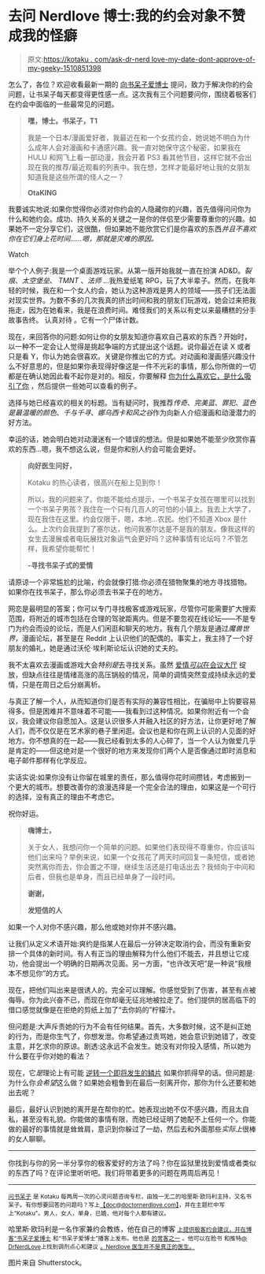 # 去问 Nerdlove 博士:我的约会对象不赞成我的怪癖

> 原文:[https://kotaku . com/ask-dr-nerd love-my-date-dont-approve-of-my-geeky-1510851398](https://kotaku.com/ask-dr-nerdlove-my-date-doesnt-approve-of-my-geeky-1510851398)

怎么了，各位？欢迎收看最新一期的 [向书呆子爱博士](http://kotaku.com/tag/ask-dr-nerdlove) 提问，致力于解决你的约会问题，让书呆子每天都变得更性感一点。这次我有三个问题要问你，围绕着极客们在约会中面临的一些最常见的问题。

> **嘿，博士。书呆子，T1**
> 
> 我是一个日本/漫画爱好者，我最近在和一个女孩约会，她说她不明白为什么成年人会对漫画和卡通感兴趣。我一直对她保守这个秘密，如果我在 HULU 和网飞上看一部动漫，我会开着 PS3 看其他节目，这样它就不会出现在我的推荐/最近观看的列表中。我在想，怎样才能最好地让我的女朋友知道我是这些所谓的怪人之一？
> 
> **OtaKING**

我要诚实地说:如果你觉得你必须对你约会的人隐藏你的兴趣，首先值得问问你为什么和她约会。成功、持久关系的关键之一是你的伴侣至少需要尊重你的兴趣。如果她不一定分享它们，这很酷，但如果她不能欣赏它们是你喜欢的东西*并且不喜欢你在它们身上花时间……嗯，那就是灾难的原因。*

Watch

举个个人例子:我是一个桌面游戏玩家。从第一版开始我就一直在扮演 AD&D。*裂痕*、*太空堡垒*、 *TMNT* 、*法师* …我热爱纸笔 RPG，玩了大半辈子。然而，在我年轻的时候，我在和一个女人约会，她认为这种游戏是男人的领域——孩子们无法面对现实世界。为数不多的几次我真的挤出时间和我的朋友们玩游戏，她会过来把我拖走，因为在她看来，我是在浪费时间。难怪我们的关系以有史以来最糟糕的分手故事告终。
认真对待
。它有一个尸体计数。

现在，来回答你的问题:如何让你的女朋友知道你喜欢自己喜欢的东西？开始时，以一种不一定会让人觉得是挑起争端的方式提出这个话题。说你最近在读 X 或者只是看 Y，你认为她会很喜欢。关键是你推出它的方式。对动画和漫画感兴趣没什么不好意思的，但是如果你表现得好像这是一件不光彩的事情，那么你所做的一切都是在确认她因此看不起你是对的。相反，你要解释 [你为什么喜欢它，是什么吸引了你](http://www.doctornerdlove.com/2012/06/talking-geeky-interest/) ，然后提供一些她可以查看的例子。

选择与她已经喜欢的相关的标题。当有疑问时，我推荐*传奇*、*完美蓝*、*罪犯*、*蓝色是最温暖的颜色*、*千与千寻*、*娜乌西卡和风之谷*作为向新人介绍漫画和动漫潜力的好方法。

幸运的话，她会明白她对动漫迷有一个错误的想法。但是如果她不能至少欣赏你喜欢的东西...嗯，我不想这么说，但是你和别人约会可能会更好。

> **向好医生问好，**
> 
> Kotaku 的热心读者，很高兴在船上见到你！
> 
> 所以，我的问题来了。你能不能给点提示，一个书呆子女孩在哪里可以找到一个书呆子男孩？我住在一个只有几百人的可怕的小镇上。我去上大学了，现在我住在这里。约会仅限于，嗯，本地...农民。他们不知道 Xbox 是什么。上次约会我提到了塞尔达，他问我塞尔达是不是我的朋友。像我这样的女生去漫展或者电玩展找对象运气会更好吗？这种事情有论坛吗？不管怎样，我希望你能帮忙！
> 
> **-寻找书呆子式的爱情**

请原谅一个非常尴尬的比喻，约会就像打猎:你必须在猎物聚集的地方寻找猎物。如果你在找书呆子，那么你必须去书呆子在的地方。

网恋是最明显的答案；你可以专门寻找极客或游戏玩家，尽管你可能需要扩大搜索范围，将附近的城市包括在合理的驾驶距离内。但是不要忽视在线论坛——不是专门为约会而设的论坛，而是人们闲逛和聊天的地方。我有几个朋友是通过*魔兽世界*，漫画论坛，甚至是在 Reddit 上认识他们的配偶的。事实上，我主持了一个好朋友的婚礼，她是通过沃伦·埃利斯论坛认识她的丈夫的。

我不太喜欢去漫画或游戏大会*特别是*去寻找关系。虽然 [爱情*可以*在会议大厅](http://www.doctornerdlove.com/2012/03/finding-love-con-guide) 绽放，但缺点往往是情绪高涨的高压锅般的情况，简单的调情突然变成持续永远的爱情，只是在周日之后分崩离析。

与真正了解一个人，从而知道你们是否有实际的兼容性相比，在骗局中上钩要容易得多。但是困难并不意味着不可能——我看到过这种情况。如果你附近有一个会议，我会建议你自愿加入。这是认识很多人并融入社区的好方法，让你更好地了解人们，而不仅仅是在艺术家的巷子里闲逛。会议也是和你在网上认识的人见面的好地方。你不想真的在一起——我已经看到太多的人心碎了，当一个人认为做爱几乎是肯定的——但这绝对是一个很好的地方来发现你们两个人是否像通过即时消息和电子邮件那样有化学反应。

实话实说:如果你没有让你留在城里的责任，那么值得你花时间攒钱，考虑搬到一个更大的城市。想要改善你的浪漫选择是一个完全合法的理由，如果这是一个可行的选择，没有真正的理由不考虑它。

祝你好运。

> **嗨博士，**
> 
> 关于女人，我想问你一个简单的问题。如果他们表现得不尊重你，你应该叫他们出来吗？举例来说，如果一个女孩花了两天时间回复一条短信，或者她突然离你而去，你会置之不理，继续生活还是打电话出去？我倾向于中间和后者，但我也是单身，而且已经单身了一段时间。
> 
> **谢谢，**
> 
> **发短信的人**

如果一个人对你不感兴趣，那么他或她对你并不感兴趣。

让我们从定义术语开始:爽约是指某人在最后一分钟决定取消约会，而没有重新安排一个具体的新时间。有人有正当的理由解释为什么他们不能去，并且想让它成功，他会提出一个明确的日期再次见面。另一方面，“也许改天吧”是一种说“我根本不想见你”的方式。

现在，把他们叫出来是很诱人的。完全可以理解。你感觉受到了伤害，甚至有点被侮辱。你为此兴奋不已，而现在你却毫无征兆地被拉走了。他们提供的居高临下的借口感觉就像是在拒绝的剪纸上加了“去你妈的”柠檬汁。

但问题是:大声斥责她的行为不会有任何结果。首先，大多数时候，这不是纠正她的行为，而是你生气了，你想发泄。你希望通过责骂她，她会意识到她错了，改变主意，并乞求你的原谅。剧透:这永远不会发生。她没有对你投入感情，所以她为什么要在乎你对她的看法？

现在，它*是*理论上有可能 [逆转一个即将发生的鳞片](http://www.doctornerdlove.com/2012/04/why-women-flake/) 如果你抓得早的话。但问题是:为什么你*会希望*这么做？如果她会粗鲁到在最后一刻离开你，那你为什么还要和她出去呢？

最后，最好认识到她的离开是在帮你的忙。她表现出她不仅不感兴趣，而且太自私，甚至没有礼貌。你能做的事情有限，而她已经证明了她配不上任何一个。你能做的最好的事情就是耸耸肩，意识到你躲过了一劫，然后去和外面那些*实际上*很棒的女人聊聊。

* * *

你找到与你的另一半分享你的极客爱好的方法了吗？你在监狱里找到爱情或者类似的东西了吗？在评论里听听吧。我们将带着更多的问题在两周后再见！

* * *

[<small>问书呆子</small>](http://kotaku.com/askdrnerdlove) <small>是 Kotaku 每两周一次的心灵问题咨询专栏，由独一无二的哈里斯·欧玛利主持，又名书呆子。有你想要回答的问题吗？写上</small>[<small>【doc@doctornerdlove.com】</small>](mailto:doc@doctornerdlove.com)<small>，并在主题栏中写上“Kotaku”。男人，女人，单身，已婚，他对每个人都有建议。</small>

哈里斯·欧玛利是一名作家兼约会教练，他在自己的博客 [<small>上提供极客约会建议，并在博客“书呆子爱博士</small>](http://www.doctornerdlove.com/) <small>和“书呆子爱博士”播客上发布。他也是</small> [<small>的常客之一</small>](http://oneofus.net/) <small>。他可以在脸书</small> <small>和推特</small>[<small>@ DrNerdLove</small>](http://twitter.com/DrNerdLove)<small>上找到调剂点心和建议</small> [<small>。Nerdlove 医生并不是真正的医生。</small>](http://facebook.com/DrNerdLove)

图片来自 Shutterstock。